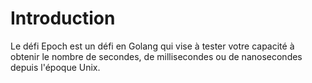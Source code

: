 # Introduction

Le défi Epoch est un défi en Golang qui vise à tester votre capacité à obtenir le nombre de secondes, de millisecondes ou de nanosecondes depuis l'époque Unix.
